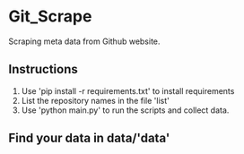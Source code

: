 # Git_Scrape
Scraping meta data from Github website.


## Instructions

1) Use 'pip install -r requirements.txt' to install requirements
2) List the repository names in the file 'list'
3) Use 'python main.py' to run the scripts and collect data.

## Find your data in data/'data'